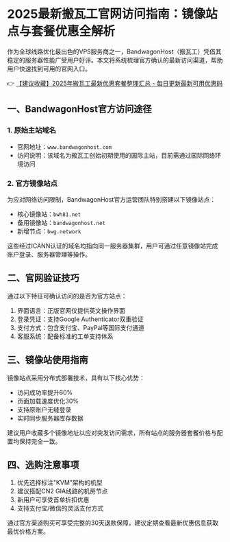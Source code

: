 # 2025最新搬瓦工官网访问指南：镜像站点与套餐优惠全解析

作为全球线路优化最出色的VPS服务商之一，BandwagonHost（搬瓦工）凭借其稳定的服务器性能广受用户好评。本文将系统梳理官方确认的最新访问渠道，帮助用户快速找到可用的官网入口。

👉 [【建议收藏】2025年搬瓦工最新优惠套餐整理汇总 - 每日更新最新可用优惠码](https://bit.ly/banwagon)

## 一、BandwagonHost官方访问途径
### 1. 原始主站域名
- 官网地址：`www.bandwagonhost.com`
- 访问说明：该域名为搬瓦工创始初期使用的国际主站，目前需通过国际网络环境访问

### 2. 官方镜像站点
为应对网络访问限制，BandwagonHost官方运营团队特别搭建以下镜像站点：
- 核心镜像站：`bwh81.net`
- 备用镜像站：`bandwagonhost.net`
- 新增节点：`bwg.network`

这些经过ICANN认证的域名均指向同一服务器集群，用户可通过任意镜像站完成账户登录、服务器管理等操作。

## 二、官网验证技巧
通过以下特征可确认访问的是否为官方站点：
1. 界面语言：正版官网仅提供英文操作界面
2. 登录凭证：支持Google Authenticator双重验证
3. 支付方式：包含支付宝、PayPal等国际支付通道
4. 客服系统：配备标准的工单支持体系

## 三、镜像站使用指南
镜像站点采用分布式部署技术，具有以下核心优势：
- 访问成功率提升60%
- 页面加载速度优化30%
- 支持原账户无缝登录
- 实时同步服务器库存数据

建议用户收藏多个镜像地址以应对突发访问需求，所有站点的服务器套餐价格与配置均保持完全一致。

## 四、选购注意事项
1. 优先选择标注"KVM"架构的机型
2. 建议搭配CN2 GIA线路的机房节点
3. 新用户可享受首单折扣优惠
4. 支持支付宝/微信的灵活支付方式

通过官方渠道购买可享受完整的30天退款保障，建议定期查看最新优惠信息获取最优价格方案。